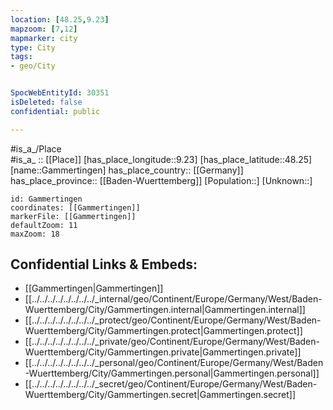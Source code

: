 ```yaml
---
location: [48.25,9.23] 
mapzoom: [7,12] 
mapmarker: city 
type: City
tags:
- geo/City


SpocWebEntityId: 30351
isDeleted: false
confidential: public

---
```

#is_a_/Place  
#is_a_ :: [[Place]] 
[has_place_longitude::9.23] 
[has_place_latitude::48.25] 
[name::Gammertingen] 
has_place_country:: [[Germany]]  
has_place_province:: [[Baden-Wuerttemberg]] 
[Population::] 
[Unknown::] 


```leaflet
id: Gammertingen
coordinates: [[Gammertingen]] 
markerFile: [[Gammertingen]] 
defaultZoom: 11 
maxZoom: 18
```


## Confidential Links & Embeds: 
- [[Gammertingen|Gammertingen]]  
- [[../../../../../../../../_internal/geo/Continent/Europe/Germany/West/Baden-Wuerttemberg/City/Gammertingen.internal|Gammertingen.internal]] 
- [[../../../../../../../../_protect/geo/Continent/Europe/Germany/West/Baden-Wuerttemberg/City/Gammertingen.protect|Gammertingen.protect]] 
- [[../../../../../../../../_private/geo/Continent/Europe/Germany/West/Baden-Wuerttemberg/City/Gammertingen.private|Gammertingen.private]] 
- [[../../../../../../../../_personal/geo/Continent/Europe/Germany/West/Baden-Wuerttemberg/City/Gammertingen.personal|Gammertingen.personal]] 
- [[../../../../../../../../_secret/geo/Continent/Europe/Germany/West/Baden-Wuerttemberg/City/Gammertingen.secret|Gammertingen.secret]] 

